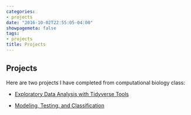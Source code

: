 ```yaml
---
categories:
- projects
date: "2016-10-02T22:55:05-04:00"
showpagemeta: false
tags:
- projects
title: Projects
---
```


## Projects

Here are two projects I have completed from computational biology class:

- [Exploratory Data Analysis with Tidyverse Tools](/project1/)

- [Modeling, Testing, and Classification](/project2/)